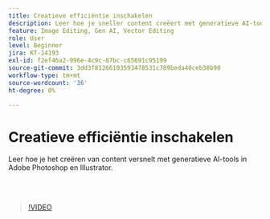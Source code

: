 ```yaml
---
title: Creatieve efficiëntie inschakelen
description: Leer hoe je sneller content creëert met generatieve AI-tools in Adobe Photoshop en Illustrator
feature: Image Editing, Gen AI, Vector Editing
role: User
level: Beginner
jira: KT-14193
exl-id: f2ef46a2-996e-4c9c-87bc-c65691c95199
source-git-commit: 3dd3f81266103593478531c789beda40ceb38b90
workflow-type: tm+mt
source-wordcount: '36'
ht-degree: 0%

---
```


# Creatieve efficiëntie inschakelen

Leer hoe je het creëren van content versnelt met generatieve AI-tools in Adobe Photoshop en Illustrator.

<br> 

>[!VIDEO](https://video.tv.adobe.com/v/3425036?quality=12&learn=on&hidetitle=true)
